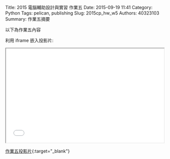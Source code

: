 Title: 2015 電腦輔助設計與實習 作業五
Date: 2015-09-19 11:41
Category: Python
Tags: pelican, publishing
Slug: 2015cp_hw_w5
Authors: 40323103
Summary: 作業五摘要

以下為作業五內容

利用 iframe 嵌入投影片:

<iframe src="40323103_cp_w5_p.html" width="500" height="300"></iframe>

[作業五投影片](40323103_cp_w5_p.html){:target="_blank"}

